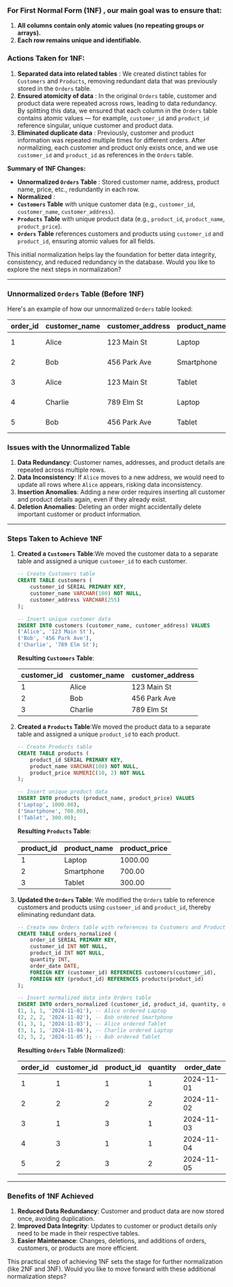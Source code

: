 ### For  **First Normal Form (1NF)** , our main goal was to ensure that:

1. **All columns contain only atomic values (no repeating groups or arrays).**
2. **Each row remains unique and identifiable.**

### **Actions Taken for 1NF:**

1. **Separated data into related tables** : We created distinct tables for `Customers` and `Products`, removing redundant data that was previously stored in the `Orders` table.
2. **Ensured atomicity of data** : In the original `Orders` table, customer and product data were repeated across rows, leading to data redundancy. By splitting this data, we ensured that each column in the `Orders` table contains atomic values — for example, `customer_id` and `product_id` reference singular, unique customer and product data.
3. **Eliminated duplicate data** : Previously, customer and product information was repeated multiple times for different orders. After normalizing, each customer and product only exists once, and we use `customer_id` and `product_id` as references in the `Orders` table.

**Summary of 1NF Changes:**

* **Unnormalized `Orders` Table** : Stored customer name, address, product name, price, etc., redundantly in each row.
* **Normalized** :
* **`Customers` Table** with unique customer data (e.g., `customer_id`, `customer_name`, `customer_address`).
* **`Products` Table** with unique product data (e.g., `product_id`, `product_name`, `product_price`).
* **`Orders` Table** references customers and products using `customer_id` and `product_id`, ensuring atomic values for all fields.

This initial normalization helps lay the foundation for better data integrity, consistency, and reduced redundancy in the database. Would you like to explore the next steps in normalization?

---

### **Unnormalized `Orders` Table (Before 1NF)**

Here's an example of how our unnormalized `Orders` table looked:

| order_id | customer_name | customer_address | product_name | product_price | quantity | order_date |
| -------- | ------------- | ---------------- | ------------ | ------------- | -------- | ---------- |
| 1        | Alice         | 123 Main St      | Laptop       | 1000.00       | 1        | 2024-11-01 |
| 2        | Bob           | 456 Park Ave     | Smartphone   | 700.00        | 2        | 2024-11-02 |
| 3        | Alice         | 123 Main St      | Tablet       | 300.00        | 1        | 2024-11-03 |
| 4        | Charlie       | 789 Elm St       | Laptop       | 1000.00       | 1        | 2024-11-04 |
| 5        | Bob           | 456 Park Ave     | Tablet       | 300.00        | 2        | 2024-11-05 |

### **Issues with the Unnormalized Table**

1. **Data Redundancy**: Customer names, addresses, and product details are repeated across multiple rows.
2. **Data Inconsistency**: If `Alice` moves to a new address, we would need to update all rows where `Alice` appears, risking data inconsistency.
3. **Insertion Anomalies**: Adding a new order requires inserting all customer and product details again, even if they already exist.
4. **Deletion Anomalies**: Deleting an order might accidentally delete important customer or product information.

---

### **Steps Taken to Achieve 1NF**

1. **Created a `Customers` Table**:We moved the customer data to a separate table and assigned a unique `customer_id` to each customer.

   ```sql
   -- Create Customers table
   CREATE TABLE customers (
       customer_id SERIAL PRIMARY KEY,
       customer_name VARCHAR(100) NOT NULL,
       customer_address VARCHAR(255)
   );

   -- Insert unique customer data
   INSERT INTO customers (customer_name, customer_address) VALUES
   ('Alice', '123 Main St'),
   ('Bob', '456 Park Ave'),
   ('Charlie', '789 Elm St');
   ```

   **Resulting `Customers` Table**:

   | customer_id | customer_name | customer_address |
   | ----------- | ------------- | ---------------- |
   | 1           | Alice         | 123 Main St      |
   | 2           | Bob           | 456 Park Ave     |
   | 3           | Charlie       | 789 Elm St       |
2. **Created a `Products` Table**:We moved the product data to a separate table and assigned a unique `product_id` to each product.

   ```sql
   -- Create Products table
   CREATE TABLE products (
       product_id SERIAL PRIMARY KEY,
       product_name VARCHAR(100) NOT NULL,
       product_price NUMERIC(10, 2) NOT NULL
   );

   -- Insert unique product data
   INSERT INTO products (product_name, product_price) VALUES
   ('Laptop', 1000.00),
   ('Smartphone', 700.00),
   ('Tablet', 300.00);
   ```

   **Resulting `Products` Table**:

   | product_id | product_name | product_price |
   | ---------- | ------------ | ------------- |
   | 1          | Laptop       | 1000.00       |
   | 2          | Smartphone   | 700.00        |
   | 3          | Tablet       | 300.00        |
3. **Updated the `Orders` Table**:
   We modified the `Orders` table to reference customers and products using `customer_id` and `product_id`, thereby eliminating redundant data.

   ```sql
   -- Create new Orders table with references to Customers and Products
   CREATE TABLE orders_normalized (
       order_id SERIAL PRIMARY KEY,
       customer_id INT NOT NULL,
       product_id INT NOT NULL,
       quantity INT,
       order_date DATE,
       FOREIGN KEY (customer_id) REFERENCES customers(customer_id),
       FOREIGN KEY (product_id) REFERENCES products(product_id)
   );

   -- Insert normalized data into Orders table
   INSERT INTO orders_normalized (customer_id, product_id, quantity, order_date) VALUES
   (1, 1, 1, '2024-11-01'), -- Alice ordered Laptop
   (2, 2, 2, '2024-11-02'), -- Bob ordered Smartphone
   (1, 3, 1, '2024-11-03'), -- Alice ordered Tablet
   (3, 1, 1, '2024-11-04'), -- Charlie ordered Laptop
   (2, 3, 2, '2024-11-05'); -- Bob ordered Tablet
   ```

   **Resulting `Orders` Table (Normalized)**:

   | order_id | customer_id | product_id | quantity | order_date |
   | -------- | ----------- | ---------- | -------- | ---------- |
   | 1        | 1           | 1          | 1        | 2024-11-01 |
   | 2        | 2           | 2          | 2        | 2024-11-02 |
   | 3        | 1           | 3          | 1        | 2024-11-03 |
   | 4        | 3           | 1          | 1        | 2024-11-04 |
   | 5        | 2           | 3          | 2        | 2024-11-05 |

---

### **Benefits of 1NF Achieved**

1. **Reduced Data Redundancy**: Customer and product data are now stored once, avoiding duplication.
2. **Improved Data Integrity**: Updates to customer or product details only need to be made in their respective tables.
3. **Easier Maintenance**: Changes, deletions, and additions of orders, customers, or products are more efficient.

This practical step of achieving 1NF sets the stage for further normalization (like 2NF and 3NF). Would you like to move forward with these additional normalization steps?

